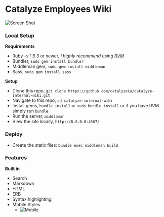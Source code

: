 # Catalyze Employees Wiki

![Screen Shot](http://i.imgur.com/JnIUmym.png)

### Local Setup

**Requirements**

- Ruby -v 1.9.3 or newer, *I highly recommend using [RVM](http://rvm.io/)*
- Bundler, `sudo gem install bundler`
- Middleman gem, `sudo gem install middleman`
- Sass, `sudo gem install sass`

**Setup**

- Clone this repo, `git clone https://github.com/catalyzeio/catalyze-internal-wiki.git`
- Navigate to this repo, `cd catalyze-internal-wiki`
- Install gems, `bundle install` or `sudo bundle install` or if you have RVM simply run `bundle`
- Run the server, `middleman`
- View the site locally, `http://0.0.0.0:4567/`

### Deploy

- Create the static files: `bundle exec middleman build`


### Features

**Built in**

- Search
- Markdown
- HTML
- ERB
- Syntax highlighting
- Mobile Styles
	- ![Mobile](http://cdn2.dropmark.com/45280/1e931cdf9e33c3f420ad481cd42be6a6683b6f7c/catalyze-internal-wiki-mobile.gif)
